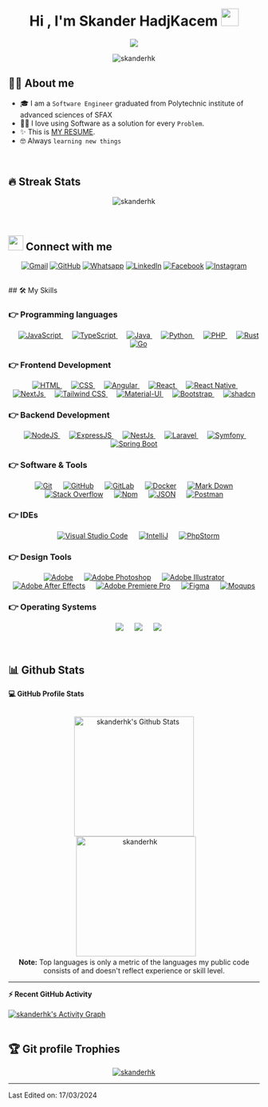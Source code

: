 <h1 align="center">Hi , I'm Skander HadjKacem <img src="https://media.giphy.com/media/hvRJCLFzcasrR4ia7z/giphy.gif" width="35"></h1>
<p align="center">
  <a href="https://github.com/DenverCoder1/readme-typing-svg"><img src="https://readme-typing-svg.herokuapp.com/?lines=Software+Engineer;Web+And+Mobile+Developer;Full+Stack+JS;&center=true&width=500&height=50"></a>
</p>

<p align="center"> 
	<img src="https://komarev.com/ghpvc/?username=skanderhk&label=Profile%20views&color=0e75b6&style=for-the-badge" alt="skanderhk" /> 
</p>

## 💁‍♂️ About me

- 🎓 I am a `Software Engineer` graduated from Polytechnic institute of advanced sciences of SFAX
- 🧑‍💻 I love using Software as a solution for every `Problem`.
- ✨ This is [MY RESUME](https://drive.google.com/file/d/1ISS4EfGqrWg80JJk1PvquGUNx3Z8_SVg/view?usp=drive_link).
- 🤓 Always `learning new things`

<br>

## 🔥 Streak Stats

<p align="center"><img src="https://github-readme-streak-stats.herokuapp.com/?user=skanderhk&theme=algolia&card_width=720" alt="skanderhk" /></p>

<br>

## <img src="https://media.giphy.com/media/iY8CRBdQXODJSCERIr/giphy.gif" width="30px"> Connect with me

<p align="center">
	<a href="mailto:skander.hkacem@gmail.com"><img img src="https://img.shields.io/badge/gmail-%23EA4335.svg?style=for-the-badge&logo=gmail&logoColor=white" alt="Gmail"/></a>
	<a href="https://github.com/skanderhk"><img src="https://img.shields.io/badge/github-%23181717.svg?style=for-the-badge&logo=github&logoColor=white" alt="GitHub"/></a>
	<a href="https://wa.me/21644235600"><img src="https://img.shields.io/badge/whatsapp-%2325D366.svg?style=for-the-badge&logo=whatsapp&logoColor=white" alt="Whatsapp"/></a>
	<a href="https://www.linkedin.com/in/skanderhk/"><img src="https://img.shields.io/badge/linkedin-%230A66C2.svg?style=for-the-badge&logo=linkedin&logoColor=white" alt="LinkedIn"/></a>
	<a href="https://www.facebook.com/SkanderHKacem"><img src="https://img.shields.io/badge/facebook-%231877F2.svg?style=for-the-badge&logo=facebook&logoColor=white" alt="Facebook"/></a>
	<a href="https://www.instagram.com/skander.hk/"><img src="https://img.shields.io/badge/instagram-%23E4405F.svg?style=for-the-badge&logo=instagram&logoColor=white" alt="Instagram"/></a>
</p>

<br>
## 🛠️ My Skills

### 👉 Programming languages

<p align="center"> 
  &emsp; 
  <a href="https://developer.mozilla.org/en-US/docs/Web/JavaScript" target="_blank"> 
     <img alt="JavaScript" src="https://img.shields.io/badge/JavaScript-F7DF1E.svg?style=for-the-badge&logo=javascript&logoColor=black">
   </a>
  &emsp; 
  <a href="https://www.typescriptlang.org/" target="_blank"> 
     <img alt="TypeScript" src="https://img.shields.io/badge/TypeScript-007ACC.svg?style=for-the-badge&logo=typescript&logoColor=white">
   </a>
  &emsp;
  <a href="https://www.java.com" target="_blank"> 
    <img alt="Java" src="https://img.shields.io/badge/Java-ED8B00.svg?style=for-the-badge&logo=java&logoColor=white">
  </a>
  &emsp;
   <a href="https://www.python.org" target="_blank">
    <img alt="Python" src="https://img.shields.io/badge/Python%20-%2314354C.svg?style=for-the-badge&logo=python&logoColor=white">
  </a>
  &emsp;
   <a href="https://www.php.net/" target="_blank">
    <img alt="PHP" src="https://img.shields.io/badge/Php%20-%23474A8A.svg?style=for-the-badge&logo=php&logoColor=white">
  </a>
  &emsp;
   <a href="https://www.rust-lang.org" target="_blank">
    <img alt="Rust" src="https://img.shields.io/badge/Rust-000000.svg?style=for-the-badge&logo=rust&logoColor=white">
  </a>
 &emsp;
   <a href="https://go.dev/" target="_blank">
    <img alt="Go" src="https://img.shields.io/badge/Go-00ADD8.svg?style=for-the-badge&logo=Go&logoColor=white">
  </a>
</p>

### 👉 Frontend Development

<p align="center"> 
  &emsp; 
  <a href="https://www.w3.org/html/" target="_blank"> 
   <img alt="HTML" src="https://img.shields.io/badge/HTML5%20-%23E34F26.svg?style=for-the-badge&logo=html5&logoColor=white">
  </a>   
  &emsp;
  <a href="https://www.w3schools.com/css/" target="_blank">
    <img alt="CSS" src="https://img.shields.io/badge/CSS%20-%231572B6.svg?style=for-the-badge&logo=css3&logoColor=white">
  </a> 
  &emsp;
  <a href="https://angular.io/" target="_blank">
    <img alt="Angular" src="https://img.shields.io/badge/Angular-DD0031.svg?style=for-the-badge&logo=angular&logoColor=white">
  </a> 
  &emsp;
  <a href="https://reactjs.org/" target="_blank">
    <img alt="React" src="https://img.shields.io/badge/React-20232A.svg?style=for-the-badge&logo=react&logoColor=61DAFB">
  </a> 
  &emsp;
  <a href="https://reactnative.dev/" target="_blank">
    <img alt="React Native" src="https://img.shields.io/badge/React_Native-20232A.svg?style=for-the-badge&logo=react&logoColor=61DAFB">
  </a> 
  &emsp;
  <a href="https://nextjs.org/" target="_blank">
    <img alt="NextJs" src="https://img.shields.io/badge/NextJs-black.svg?style=for-the-badge&logo=next.js&logoColor=white">
  </a> 
  &emsp;
  <a href="https://tailwindcss.com/" target="_blank">
    <img alt="Tailwind CSS" src="https://img.shields.io/badge/Tailwind_CSS-38B2AC.svg?style=for-the-badge&logo=tailwind-css&logoColor=white">
  </a> 
  &emsp;
  <a href="https://mui.com/" target="_blank">
    <img alt="Material-UI" src="https://img.shields.io/badge/Material--UI-0081CB.svg?style=for-the-badge&logo=mui&logoColor=white">
  </a> 
  &emsp;
  <a href="https://getbootstrap.com/" target="_blank">
    <img alt="Bootstrap" src="https://img.shields.io/badge/Bootstrap-563D7C.svg?style=for-the-badge&logo=Bootstrap&logoColor=white">
  </a> 
   &emsp;
  <a href=["(https://ui.shadcn.com/" target="_blank">
    <img alt="shadcn" src="https://img.shields.io/badge/shadcn/ui-000000.svg?style=for-the-badge&logo=shadcnui&logoColor=white">
  </a> 	
</p>

### 👉 Backend Development

<p align="center"> 
  &emsp; 
  <a href="https://www.nodejs.org" target="_blank"> 
   <img alt="NodeJS" src="https://img.shields.io/badge/NodeJS-339933.svg?style=for-the-badge&logo=node.js&logoColor=white">
  </a>   
  &emsp; 
  <a href="https://www.expressjs.com" target="_blank"> 
   <img alt="ExpressJS" src="https://img.shields.io/badge/ExpressJS-black.svg?style=for-the-badge&logo=Express&logoColor=white">
  </a>   
  &emsp; 
  <a href="https://www.nestjs.com" target="_blank"> 
   <img alt="NestJs" src="https://img.shields.io/badge/NestJS-E0234E.svg?style=for-the-badge&logo=nestjs&logoColor=white">
  </a>   
  &emsp; 
  <a href="https://www.laravel.com" target="_blank"> 
   <img alt="Laravel" src="https://img.shields.io/badge/Laravel-FF2D20.svg?style=for-the-badge&logo=laravel&logoColor=white">
  </a>   
  &emsp; 
  <a href="https://www.laravel.com" target="_blank"> 
   <img alt="Symfony" src="https://img.shields.io/badge/Symfony-black.svg?style=for-the-badge&logo=Symfony&logoColor=white">
  </a>   
  &emsp; 
  <a href="https://spring.io/" target="_blank"> 
   <img alt="Spring Boot" src="https://img.shields.io/badge/Spring Boot-6DB33F.svg?style=for-the-badge&logo=spring&logoColor=white">
  </a>   
</p>

### 👉 Software & Tools

<p align="center">
  &emsp;
    <a href="https://git-scm.com/"><img alt="Git" src="https://img.shields.io/badge/Git%20-%23F05033.svg?style=for-the-badge&logo=git&logoColor=white"></a>
  &emsp;
    <a href="https://github.com/"><img alt="GitHub" src="https://img.shields.io/badge/Github-%23181717.svg?style=for-the-badge&logo=github&logoColor=white"></a>
  &emsp;
    <a href="https://gitlab.com/"><img alt="GitLab" src="https://img.shields.io/badge/GitLab-FC6D26.svg?style=for-the-badge&logo=gitlab&logoColor=white"></a>
  &emsp;
    <a href="https://www.docker.com/"><img alt="Docker" src="https://img.shields.io/badge/Docker-2496ED.svg?style=for-the-badge&logo=Docker&logoColor=white"></a>
  &emsp;
    <a href="https://www.markdownguide.org/"><img alt="Mark Down" src="https://img.shields.io/badge/Markdown-000000?style=for-the-badge&logo=markdown&logoColor=white"></a>
  &emsp;
    <a href="https://stackoverflow.com/"><img alt="Stack Overflow" src="https://img.shields.io/badge/-Stack%20Overflow-FE7A16?style=for-the-badge&logo=stack-overflow&logoColor=white"></a>
  &emsp;
    <a href="https://www.npmjs.com/"><img alt="Npm" src="https://img.shields.io/badge/Npm-CB3837?style=for-the-badge&logo=npm&logoColor=white"></a>
  &emsp;
    <a href="https://www.json.org/"><img alt="JSON" img src="https://img.shields.io/badge/json-%23000000.svg?style=for-the-badge&logo=json&logoColor=white"></a>
  &emsp;
    <a href="https://www.postman.com/"><img alt="Postman" img src="https://img.shields.io/badge/Postman-FF6C37.svg?style=for-the-badge&logo=Postman&logoColor=white"></a>
</p>

### 👉 IDEs

<p align="center">
  &emsp;
    <a href="https://code.visualstudio.com/"><img alt="Visual Studio Code" src="https://img.shields.io/badge/Visual%20Studio%20Code-0078d7.svg?style=for-the-badge&logo=visual-studio-code&logoColor=white"></a>
  &emsp;
    <a href="https://www.jetbrains.com/idea/"><img alt="IntelliJ" src="https://img.shields.io/badge/IntelliJ-000000.svg?style=for-the-badge&logo=intellijidea&logoColor=white" /></a>
  &emsp;
    <a href="https://www.jetbrains.com/phpstorm/"><img alt="PhpStorm" src="https://img.shields.io/badge/PHPStorm-181717.svg?&style=for-the-badge&logo=phpstorm&logoColor=white" /></a>
</p>

### 👉 Design Tools

<p align="center">
  &emsp;
    <a href="https://www.adobe.com/"><img alt="Adobe" src="https://img.shields.io/badge/Adobe-FF0000.svg?style=for-the-badge&logo=Adobe&logoColor=white"></a>
  &emsp;
    <a href="https://www.adobe.com/products/photoshop.html"><img alt="Adobe Photoshop" src="https://img.shields.io/badge/Adobe%20Photoshop-31A8FF.svg?style=for-the-badge&logo=Adobe%20Photoshop&logoColor=white"></a>
  &emsp;
    <a href="https://www.adobe.com/products/illustrator.html"><img alt="Adobe Illustrator" src="https://img.shields.io/badge/Adobe%20Illustrator-FF9A00.svg?style=for-the-badge&logo=Adobe%20Illustrator&logoColor=black"/></a>
  &emsp;
    <a href="https://www.adobe.com/products/aftereffects.html"><img alt="Adobe After Effects" src="https://img.shields.io/badge/Adobe%20After%20Effects-9999FF.svg?&style=for-the-badge&logo=Adobe%20After%20Effects&logoColor=white" /></a>
  &emsp;
    <a href="https://www.adobe.com/products/premiere.html"><img alt="Adobe Premiere Pro" src="https://img.shields.io/badge/Adobe%20Premiere%20Pro-9999FF.svg?&style=for-the-badge&logo=Adobe%20Premiere%20Pro&logoColor=white" /></a>
  &emsp;
    <a href="https://www.figma.com/"><img alt="Figma" src="https://img.shields.io/badge/Figma-F24E1E.svg?&style=for-the-badge&logo=Figma&logoColor=white" /></a>
  &emsp;
    <a href="https://moqups.com/"><img alt="Moqups" src="https://img.shields.io/badge/Moqups-006BE5.svg?&style=for-the-badge&logo=moqups&logoColor=white" /></a>
</p>

### 👉 Operating Systems

<p align="center">
  &emsp;
    <a href="https://www.linux.org/"><img src="https://img.shields.io/badge/Linux-FCC624?style=for-the-badge&logo=linux&logoColor=black"></a>
  &emsp;
    <a href="https://ubuntu.com/"><img src="https://img.shields.io/badge/Ubuntu-E95420?style=for-the-badge&logo=ubuntu&logoColor=white"></a>
  &emsp;
    <a href="https://www.microsoft.com/en-us/windows"><img src="https://img.shields.io/badge/Windows-0078D6?style=for-the-badge&logo=windows&logoColor=white"></a>
</p>

<br/>

## 📊 Github Stats

  <summary><b>💻 GitHub Profile Stats</b></summary>
  <br/>
  <p align="center">
    <img alt="skanderhk's Github Stats" src="https://github-readme-stats.vercel.app/api?username=skanderhk&show_icons=true&count_private=true&theme=algolia" height="240px"/>
<br/>
  &nbsp;
	  <img src="https://github-readme-stats.vercel.app/api/top-langs?username=skanderhk&langs_count=10&show_icons=true&locale=en&layout=compact&theme=algolia" alt="skanderhk" height="240px"/>
  <br/>
  <b>Note:</b> Top languages is only a metric of the languages my public code consists of and doesn't reflect experience or skill level.
  </p>

---

  <summary><b>⚡ Recent GitHub Activity</b></summary>
  <br/>
   <a href="https://github.com/skanderhk"><img alt="skanderhk's Activity Graph" src="https://github-readme-activity-graph.vercel.app/graph?username=skanderhk&bg_color=0b052d&color=00ed99&line=29a1ff&point=00ed99&area=true&hide_border=true" /></a>
  <br/>

<br/>

## 🏆 Git profile Trophies

<p align="center"> <a href="#"><img src="https://github-profile-trophy.vercel.app/?username=skanderhk&layout=compact&theme=algolia" alt="skanderhk" /></a> </p>

---

Last Edited on: 17/03/2024
